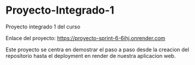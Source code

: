 # Proyecto-Integrado-1
Proyecto integrado 1 del curso 

Enlace del proyecto: https://proyecto-sprint-6-6ihj.onrender.com

Este proyecto se centra en demostrar el paso a paso desde la creacion del repositorio hasta el deployment en render de nuestra aplicacion web.